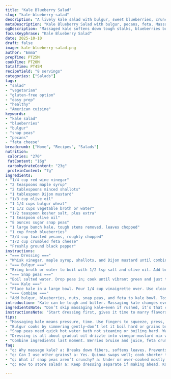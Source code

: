 ```yaml
---
title: "Kale Blueberry Salad"
slug: "kale-blueberry-salad"
description: "A lively kale salad with bulgur, sweet blueberries, crunchy pecans, and tangy feta. Dressed with a honey-red wine vinaigrette that softens fibrous kale. Snap peas add fresh snap and bright green color. The bulgur is cooked in broth for an earthy depth. The kale needs massaging for tenderness—don’t skip that. Blueberries pop with subtle sweetness, balancing the salty feta and nutty pecans. Prefer water or broth depending on pantry. Easy tweaks replace honey with maple syrup, pecans with walnuts if needed. A salad that grows on you with each bite, textures and flavors layering beautifully when tossed last minute. Good for make-ahead if you keep the dressing separate and toss before serving."
metaDescription: "Kale Blueberry Salad with bulgur, pecans, feta. Massaged kale softens tough leaves; snap peas stay crisp. Honey-red wine dressing balances sweet and tangy flavors."
ogDescription: "Massaged kale softens down tough stalks, blueberries burst sweet, crunchy pecans add earthiness. Bulgur cooked in broth, snap peas crisp. Toss last minute; fresh texture."
focusKeyphrase: "Kale Blueberry Salad"
date: 2025-10-10
draft: false
image: kale-blueberry-salad.png
author: "Emma"
prepTime: PT25M
cookTime: PT20M
totalTime: PT45M
recipeYield: "8 servings"
categories: ["Salads"]
tags:
- "salad"
- "vegetarian"
- "gluten-free option"
- "easy prep"
- "healthy"
- "American cuisine"
keywords:
- "kale salad"
- "blueberries"
- "bulgur"
- "snap peas"
- "pecans"
- "feta cheese"
breadcrumb: ["Home", "Recipes", "Salads"]
nutrition: 
 calories: "270"
 fatContent: "16g"
 carbohydrateContent: "23g"
 proteinContent: "7g"
ingredients:
- "1/4 cup red wine vinegar"
- "2 teaspoons maple syrup"
- "2 tablespoons minced shallots"
- "1 tablespoon Dijon mustard"
- "1/3 cup olive oil"
- "1 1/4 cups bulgur wheat"
- "1 1/2 cups vegetable broth or water"
- "1/2 teaspoon kosher salt, plus extra"
- "1 teaspoon olive oil"
- "8 ounces sugar snap peas"
- "1 large bunch kale, tough stems removed, leaves chopped"
- "1 cup fresh blueberries"
- "3/4 cup toasted pecans, roughly chopped"
- "1/2 cup crumbled feta cheese"
- "Freshly ground black pepper"
instructions:
- "=== Dressing ==="
- "Whisk vinegar, maple syrup, shallots, and Dijon mustard until combined. Slowly drizzle in olive oil while whisking vigorously to emulsify. Season with salt and pepper. Set aside; flavors meld best while you prep the rest."
- "=== Bulgur ==="
- "Bring broth or water to boil with 1/2 tsp salt and olive oil. Add bulgur, stir to keep from clumping. Lower heat so it simmers gently, cover tightly. Cook about 14 minutes until grains swell and liquid absorbed. Remove from heat, keep covered for 11 minutes more. Fluff with fork to separate grains, cool to room temp before mixing."
- "=== Snap peas ==="
- "Boil salted water. Drop peas in; cook until vibrant green and just tender—about 3 minutes. Immediate ice bath stops cooking; keeps snap crisp and colors vivid. Drain thoroughly, pat dry. Slice in half lengthwise or keep whole for textural contrast."
- "=== Kale ==="
- "Place kale in a large bowl. Pour 1/4 cup vinaigrette over. Use clean hands to massage leaves—press and squeeze until edges soften and darken, at least 25 minutes. This step breaks down fibrous kale, prevents chew fatigue."
- "=== Combine ==="
- "Add bulgur, blueberries, nuts, snap peas, and feta to kale bowl. Toss gently with remaining dressing. Taste for seasoning; adjust salt and pepper. Serve immediately or chill briefly. Keeps well, but best fresh to avoid sogginess."
introduction: "Kale can be tough and bitter. Massaging kale changes everything — transforms stalky leaves into tender green beds. Blueberries add bursts of juicy fruitiness, their sweet pop contrasting salty feta chunks. Toasted pecans lend crunch and earthy notes. Bulgur cooked in broth brings subtle savoriness and chewy texture—satisfying without heaviness. Snap peas? They snap, literally. Boil until crisp-tender, shock in ice water to keep color loud and bite alive. Dressing’s where magic begins — a whisked honey vinaigrette balancing sharp vinegar and creamy mustard, mellowed by olive oil. Maple syrup swaps in if honey’s missing; more natural sweetness that blends, no fuss. Successful salad needs timing — kale massaged long enough to avoid bulldozing your jaw; bulgur fluffed not mushy. One toss at last keeps everything bright, layered but alive. Prep right, tasting at each step makes all difference."
ingredientsNote: "Don’t skip massaging kale—even if rushed, it’s that critical. Raw kale is gritty, tough. Use fresh leaves; older kale will need longer massage or may be too fibrous altogether. Bulgur technicalities: rinsing briefly before cooking helps remove excess starch but is optional. For gluten-free options, swap bulgur with quinoa but shorten cooking time slightly and adjust liquid. Snap peas—fresh is key. Frozen won’t have same crunch. If no pecans, walnuts or toasted almonds fit well. Blueberries—fresh best, but frozen can thaw on counter; drain any excess juice or salad can get soggy. Feta can be crumbly or firm. Sheep or goat versions both good, adjust salt accordingly. Substitute maple syrup for honey for vegan-leaning plates or to soften sharp vinegar edge. Olive oil: use a decent but not overpowering quality. Avoid strong flavored EVOO that drowns delicate blueberries or soft kale."
instructionsNote: "Start dressing first, gives it time to marry flavors. Whisk well; drizzling oil gradually is non-negotiable for smooth emulsion. Overdoing oil creates oily dressing, not emulsification. Bulgur: bring to low simmer right away; avoid rolling boil to keep grain texture intact. Rest covered with lid post-cooking absorbs moisture evenly and prevents stickiness. Snap peas cook quickly—watch color change, bubbles shape, slight crackle when dropped in hot water signals doneness. Ice bath absolutely necessary; skips overcooking trap. Kale massage—use fingers to squish leaves gently. Look for color shift to deep green, wilted but still vibrant. Too short = fibrous bite; too long = limp sadness. Add all components last moment; berries prone to bruising, feta crumbles lose form. Toss gently to avoid smashing everything. Taste frequently—adjust seasoning fold in pepper or sprinkle salt last minute. Serve up, enjoy varied textures and flavors dancing."
tips:
- "Massaging kale means pressure, time. Use fingers to squeeze, press, not too soft but no crunch left. Leaves darken, wilt. Skip this step and kale stays tough and gritty, hard to chew. If rushed, at least do 10-15 minutes. Cold water rinse before cuts raw edge bitterness. Older kale demands longer massage."
- "Bulgur cooks by simmering gently—don’t let it boil hard or grains break down to mush. Bring to low simmer right away then keep lid tight. You want grains separate, fluffy after rest. Fluff with fork right after 25 mins covered. Rinsing bulgur is optional but cuts starch dust, less sticky. For gluten-free swap quinoa, adjust cook times and reduce water."
- "Snap peas need quick hot water bath not steaming or boiling hard. Watch color shift to bright green, slight crackle when dropped. Drop in ice water immediately to halt cooking and keep crisp snap. Chill well; damp peas turn soggy fast. Slice lengthwise to balance texture contrast or keep whole for crunch burst."
- "Dressing is all about gradual oil drizzle into vinegar-mustard mix while whisking fast. Go slow or dressing breaks, oily not emulsified. Season after emulsifying with salt pepper. Let flavors marry at least 15 min before tossing. Maple syrup replace honey easily for vegan or different sweetness profile without harshness."
- "Combine ingredients last moment. Berries bruise and juice, feta crumbles fall apart if tossed early. Keep dressing separate until mixing. Taste. Adjust salt and pepper late; pecans and feta saltiness vary. Serve fresh or chill briefly but tossing too early makes kale limp, berries soggy."
faq:
- "q: Why massage kale? a: Breaks down fibers, softens leaves. Prevents toughness; raw kale bites hard. Press with hands till color deepens, leaves wilt somewhat. Skipping means fibrous chew no good for salad. Older kale needs longer massage. Leaves may feel slimy if overdone but better tough than limp."
- "q: Can I use other grains? a: Yes. Quinoa swaps well; cook shorter time. Couscous quicker but texture differs. Bulgur brings nuttiness and chewiness you won’t get with rice. Adjust liquid ratios. Rinse quinoa or bulgur to drop starch. Gluten-free eaters should avoid bulgur."
- "q: What if snap peas aren’t crunchy? a: Under or over-cooked mostly. Boil quickly till just tender, immediate ice bath key or they get soft fast. Frozen peas lose snap, better fresh here. Cut large peas lengthwise to avoid hollow chew. Drain well. Salt water flavors peas subtly."
- "q: How to store salad? a: Keep dressing separate if making ahead. Kale massaged stays good but berries bruise soaking too long. Store bulgur, nuts, snap peas cold, dry. Toss just before serving. Salad can last 1-2 days chilled but textures shift fast. Not meant for long storage."

---
```

